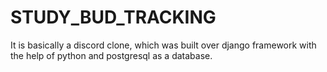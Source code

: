 # STUDY_BUD_TRACKING
It is basically a discord clone, which was built over django framework with the help of python and postgresql as a database.
